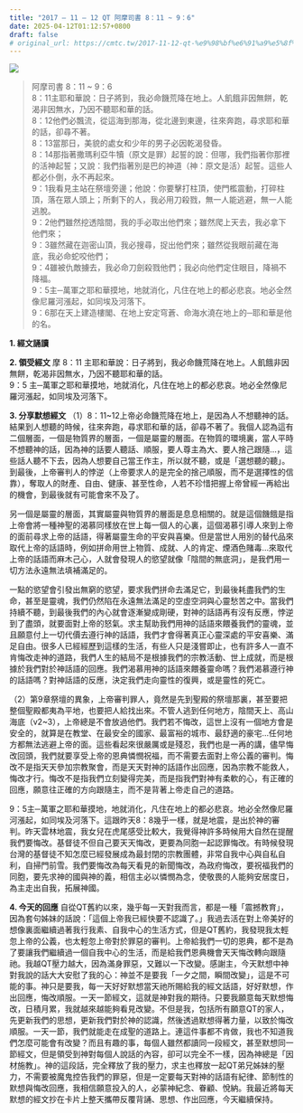 ```yaml
---
title: "2017 – 11 – 12 QT 阿摩司書 8：11 ~ 9：6"
date: 2025-04-12T01:12:57+0800
draft: false
# original_url: https://cmtc.tw/2017-11-12-qt-%e9%98%bf%e6%91%a9%e5%8f%b8%e6%9b%b8-8%ef%bc%9a11-9%ef%bc%9a6
---
```


![](/images/qt.jpg)
> 阿摩司書 8：11 ~ 9：6  
> 8：11主耶和華說：日子將到，我必命饑荒降在地上。人飢餓非因無餅，乾渴非因無水，乃因不聽耶和華的話。  
> 8：12他們必飄流，從這海到那海，從北邊到東邊，往來奔跑，尋求耶和華的話，卻尋不著。  
> 8：13當那日，美貌的處女和少年的男子必因乾渴發昏。  
> 8：14那指著撒瑪利亞牛犢（原文是罪）起誓的說：但哪，我們指著你那裡的活神起誓；又說：我們指著別是巴的神道（神：原文是活）起誓。這些人都必仆倒，永不再起來。  
> 9：1我看見主站在祭壇旁邊；他說：你要擊打柱頂，使門檻震動，打碎柱頂，落在眾人頭上；所剩下的人，我必用刀殺戮，無一人能逃避，無一人能逃脫。  
> 9：2他們雖然挖透陰間，我的手必取出他們來；雖然爬上天去，我必拿下他們來；  
> 9：3雖然藏在迦密山頂，我必搜尋，捉出他們來；雖然從我眼前藏在海底，我必命蛇咬他們；  
> 9：4雖被仇敵擄去，我必命刀劍殺戮他們；我必向他們定住眼目，降禍不降福。  
> 9：5主─萬軍之耶和華摸地，地就消化，凡住在地上的都必悲哀。地必全然像尼羅河漲起，如同埃及河落下。  
> 9：6那在天上建造樓閣、在地上安定穹蒼、命海水澆在地上的─耶和華是他的名。

**1. 經文誦讀**

**2. 領受經文**
摩 8：11 主耶和華說：日子將到，我必命饑荒降在地上。人飢餓非因無餅，乾渴非因無水，乃因不聽耶和華的話。  
9：5 主─萬軍之耶和華摸地，地就消化，凡住在地上的都必悲哀。地必全然像尼羅河漲起，如同埃及河落下。

**3. 分享默想經文**
（1）8：11\~12上帝必命饑荒降在地上，是因為人不想聽神的話。結果到人想聽的時候，往來奔跑，尋求耶和華的話，卻尋不著了。我個人認為這有二個層面，一個是物質界的層面，一個是屬靈的層面。在物質的環境裏，當人平時不想聽神的話，因為神的話要人聽話、順服，要人尊主為大、要人捨己跟隨…，這些話人聽不下去，因為人想要自己當王作主，所以就不聽，或是「選想聽的聽」。到最後，上帝審判人的悖逆（上帝要求人的是完全的捨己順服，而不是選擇性的信靠），奪取人的財產、自由、健康、甚至性命，人若不珍惜把握上帝曾經一再給出的機會，到最後就有可能會來不及了。

另一個是屬靈的層面，其實屬靈與物質界的層面是息息相關的。就是這個饑餓是指上帝會將一種神聖的渴慕同樣放在世上每一個人的心裏，這個渴慕引導人來到上帝的面前尋求上帝的話語，得著屬靈生命的平安與喜樂。但是當世人用別的替代品來取代上帝的話語時，例如拼命用世上物質、成就、人的肯定、煙酒色賭毒…來取代上帝的話語而麻木己心，人就會發現人的慾望就像「陰間的無底洞」，是我們用一切方法永遠無法填補滿足的。

一點的慾望會引發出無窮的慾望，要求我們拼命去滿足它，到最後耗盡我們的生命，甚至是靈魂，我們仍然陷在永遠無法滿足的空虛空洞與心靈愁苦之中。當我們持續不聽，到最後我們的內心就會逐漸變成剛硬，對神的話語再有沒有反應，悖逆到了盡頭，就要面對上帝的怒氣。求主幫助我們用神的話語來餵養我們的靈魂，並且願意付上一切代價去遵行神的話語，我們才會得著真正心靈深處的平安喜樂、滿足自由。很多人已經經歷到這樣的生活，有些人只是淺嘗即止，也有許多人一直不肯悔改走神的道路，我們人生的結局不是根據我們的宗教活動、世上成就，而是根據於我們對於神話語的回應。我們渴慕用神的話語來餵養靈命嗎？我們渴慕遵行神的話語嗎？對神話語的反應，決定我們走向靈性的復興，或是靈性的死亡。

（2）第9章祭壇的異象，上帝審判罪人，竟然是先到聖殿的祭壇那裏，甚至要把整個聖殿都夷為平地，也要把人給找出來。不管人逃到任何地方，陰間天上、高山海底（v2\~3），上帝總是不會放過他們。我們若不悔改，這世上沒有一個地方會是安全的，就算是在教堂、在最安全的國家、最富裕的城市、最舒適的豪宅…任何地方都無法逃避上帝的面。這些看起來很嚴厲或是殘忍，我們也是一再的講，儘早悔改回頭，我們就要享受上帝的恩典憐憫祝福，而不需要去面對上帝公義的審判。悔改不是指天天參加宗教聚會，而是天天對神的話語作出回應，因為宗教不能救人，悔改才行。悔改不是指我們立刻變得完美，而是指我們對神有柔軟的心，有正確的回應，願意往正確的方向跟隨主，而不是背著上帝走自己的道路。

9：5主─萬軍之耶和華摸地，地就消化，凡住在地上的都必悲哀。地必全然像尼羅河漲起，如同埃及河落下。這跟昨天8：8幾乎一樣，就是地震，是出於神的審判。昨天雲林地震，我女兒在虎尾感受比較大，我覺得神許多時候用大自然在提醒我們要悔改。基督徒不但自己要天天悔改，更要為同胞一起認罪悔改。有時候發現台灣的基督徒不知怎麼已經發展成為最封閉的宗教團體，非常自我中心與自私自利，自掃門前雪。我們要悔改為每天看見的新聞悔改，為政府悔改，要祝福我們的同胞，要先求神的國與神的義，相信主必以憐憫為念，使敬畏的人能夠安居度日，為主走出自我，拓展神國。

**4. 今天的回應**
自從QT舊約以來，幾乎每一天對我而言，都是一種「震撼教育」，因為套句姊妹的話說：「這個上帝我已經快要不認識了。」我過去活在對上帝美好的想像裏面繼續過著我行我素、自我中心的生活方式，但是QT舊約，我發現我太輕忽上帝的公義，也太輕忽上帝對於罪惡的審判。上帝給我們一切的恩典，都不是為了要讓我們繼續過一個自我中心的生活，而是給我們恩典機會天天悔改轉向跟隨祂。我越QT壓力越大，因為滿身罪惡，又難以一下改變。感謝主，今天默想中神對我說的話大大安慰了我的心：神並不是要我「一夕之間，瞬間改變」，這是不可能的事。神只是要我，每一天好好默想當天祂所賜給我的經文話語，好好默想，作出回應，悔改順服。一天一節經文，這就是神對我的期待。只要我願意每天默想悔改，日積月累，我就越來越能夠看見改變。不但是我，包括所有願意QT的家人，先更新我們的思想，更新我們對於神的認識，然後透過默想得著力量，以致於悔改順服。一天一節，我們就能走在成聖的道路上。連這件事都不肯做，我也不知道我們怎麼可能會有改變？而且有趣的事，每個人雖然都讀同一段經文，甚至默想同一節經文，但是領受到神對每個人說話的內容，卻可以完全不一樣，因為神總是「因材施教」。神的這段話，完全釋放了我的壓力，求主也釋放一起QT弟兄姊妹的壓力，不需要被魔鬼控告我們的罪惡，但是一定要每天對神的話語有紀律、節制性的默想與悔改回應，我相信願意投入的人，必蒙神紀念、眷顧、悅納。我最近將每天默想的經文抄在卡片上整天攜帶反覆背誦、思想、作出回應，今天繼續保持。
